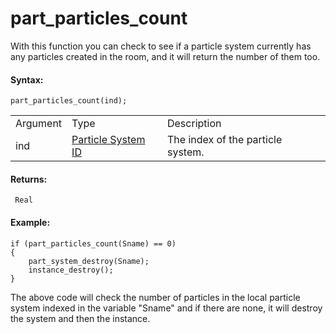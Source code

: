# part_particles_count

With this function you can check to see if a particle system currently
has any particles created in the room, and it will return the number of
them too.

#### Syntax:

``` gml
part_particles_count(ind);
```

|          |                                                                                                                                      |                                   |
|----------|--------------------------------------------------------------------------------------------------------------------------------------|-----------------------------------|
| Argument | Type                                                                                                                                 | Description                       |
| ind      |  [Particle System ID](../../../../../../GameMaker_Language/GML_Reference/Drawing/Particles/Particle_Systems/part_system_create)  | The index of the particle system. |

#### Returns:

``` gml
 Real
```

#### Example:

``` gml
if (part_particles_count(Sname) == 0)
{
    part_system_destroy(Sname);
    instance_destroy();
}
```

The above code will check the number of particles in the local particle
system indexed in the variable "Sname" and if there are none, it will
destroy the system and then the instance.

